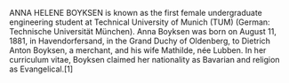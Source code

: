 ANNA HELENE BOYKSEN is known as the first female undergraduate engineering student at Technical University of Munich (TUM) (German: Technische Universität München). Anna Boyksen was born on August 11, 1881, in Havendorfersand, in the Grand Duchy of Oldenberg, to Dietrich Anton Boyksen, a merchant, and his wife Mathilde, née Lubben. In her curriculum vitae, Boyksen claimed her nationality as Bavarian and religion as Evangelical.[1]
